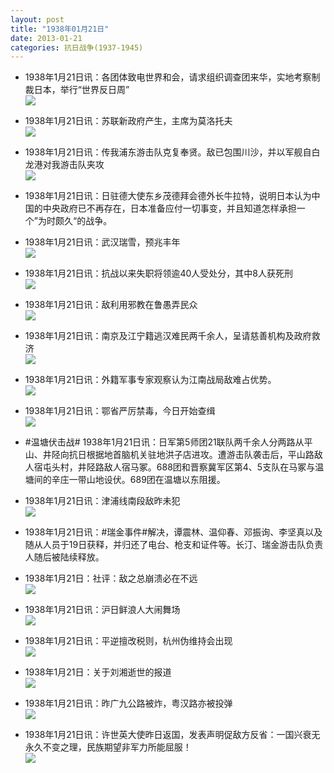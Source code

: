 ```yaml
---
layout: post
title: "1938年01月21日"
date: 2013-01-21
categories: 抗日战争(1937-1945)
---
```


<meta name="referrer" content="no-referrer" />

- 1938年1月21日讯：各团体致电世界和会，请求组织调查团来华，实地考察制裁日本，举行“世界反日周” <br/><img src="https://ww1.sinaimg.cn/large/aca367d8jw1e11kzocfusj.jpg" />

- 1938年1月21日讯：苏联新政府产生，主席为莫洛托夫 <br/><img src="https://ww2.sinaimg.cn/large/aca367d8jw1e11j984zhpj.jpg" />

- 1938年1月21日讯：传我浦东游击队克复奉贤。敌已包围川沙，并以军舰自白龙港对我游击队夹攻 <br/><img src="https://ww3.sinaimg.cn/large/aca367d8jw1e11hiozsubj.jpg" />

- 1938年1月21日讯：日驻德大使东乡茂德拜会德外长牛拉特，说明日本认为中国的中央政府已不再存在，日本准备应付一切事变，并且知道怎样承担一个”为时颇久“的战争。 

- 1938年1月21日讯：武汉瑞雪，预兆丰年 <br/><img src="https://ww4.sinaimg.cn/large/aca367d8jw1e11fsgxbfoj.jpg" />

- 1938年1月21日讯：抗战以来失职将领逾40人受处分，其中8人获死刑 <br/><img src="https://ww4.sinaimg.cn/large/aca367d8jw1e11e1tz5lyj.jpg" />

- 1938年1月21日讯：敌利用邪教在鲁愚弄民众 <br/><img src="https://ww2.sinaimg.cn/large/aca367d8jw1e11cd2ssnwj.jpg" />

- 1938年1月21日讯：南京及江宁籍逃汉难民两千余人，呈请慈善机构及政府救济 <br/><img src="https://ww1.sinaimg.cn/large/aca367d8jw1e11cbewnaaj.jpg" />

- 1938年1月21日讯：外籍军事专家观察认为江南战局敌难占优势。 <br/><img src="https://ww4.sinaimg.cn/large/aca367d8jw1e11akhygxfj.jpg" />

- 1938年1月21日讯：鄂省严厉禁毒，今日开始查缉 <br/><img src="https://ww2.sinaimg.cn/large/aca367d8jw1e118ua1d7aj.jpg" />

- #温塘伏击战# 1938年1月21日讯：日军第5师团21联队两千余人分两路从平山、井陉向抗日根据地首脑机关驻地洪子店进攻。遭游击队袭击后，平山路敌人宿屯头村，井陉路敌人宿马冢。688团和晋察冀军区第4、5支队在马冢与温塘间的辛庄一带山地设伏。689团在温塘以东阻援。 

- 1938年1月21日讯：津浦线南段敌昨未犯 <br/><img src="https://ww3.sinaimg.cn/large/aca367d8jw1e113mwdgmlj.jpg" />

- 1938年1月21日讯：#瑞金事件#解决，谭震林、温仰春、邓振询、李坚真以及随从人员于19日获释，并归还了电台、枪支和证件等。长汀、瑞金游击队负责人随后被陆续释放。 

- 1938年1月21日：社评：敌之总崩溃必在不远 <br/><img src="https://ww1.sinaimg.cn/large/aca367d8jw1e111wk9alwj.jpg" />

- 1938年1月21日讯：沪日鲜浪人大闹舞场 <br/><img src="https://ww2.sinaimg.cn/large/aca367d8jw1e11062dhlgj.jpg" />

- 1938年1月21日讯：平逆擅改税则，杭州伪维持会出现 <br/><img src="https://ww1.sinaimg.cn/large/aca367d8jw1e10yfybufrj.jpg" />

- 1938年1月21日：关于刘湘逝世的报道 <br/><img src="https://ww4.sinaimg.cn/large/aca367d8jw1e10wpo3j3tj.jpg" />

- 1938年1月21日讯：昨广九公路被炸，粤汉路亦被投弹 <br/><img src="https://ww2.sinaimg.cn/large/aca367d8jw1e10uzatdiuj.jpg" />

- 1938年1月21日讯：许世英大使昨日返国，发表声明促敌方反省：一国兴衰无永久不变之理，民族期望非军力所能屈服！ <br/><img src="https://ww3.sinaimg.cn/large/aca367d8jw1e10t897qw9j.jpg" />

